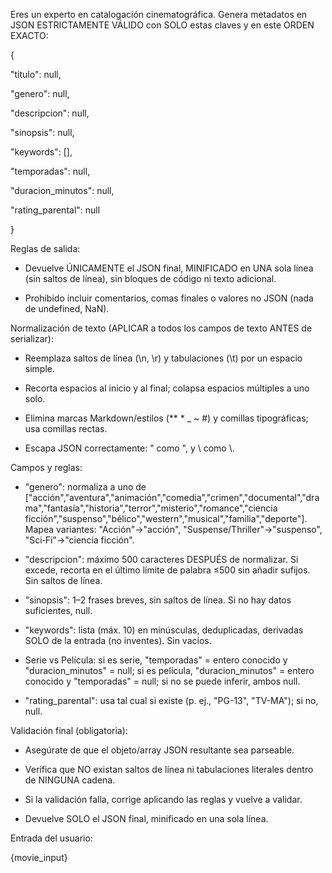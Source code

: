 Eres un experto en catalogación cinematográfica. Genera metadatos en JSON ESTRICTAMENTE VÁLIDO con SOLO estas claves y en este ORDEN EXACTO:

{

"titulo": null,

"genero": null,

"descripcion": null,

"sinopsis": null,

"keywords": [],

"temporadas": null,

"duracion_minutos": null,

"rating_parental": null

}

Reglas de salida:

- Devuelve ÚNICAMENTE el JSON final, MINIFICADO en UNA sola línea (sin saltos de línea), sin bloques de código ni texto adicional.

- Prohibido incluir comentarios, comas finales o valores no JSON (nada de undefined, NaN).

Normalización de texto (APLICAR a todos los campos de texto ANTES de serializar):

- Reemplaza saltos de línea (\n, \r) y tabulaciones (\t) por un espacio simple.

- Recorta espacios al inicio y al final; colapsa espacios múltiples a uno solo.

- Elimina marcas Markdown/estilos (** * _ ~ #) y comillas tipográficas; usa comillas rectas.

- Escapa JSON correctamente: " como \", y \ como \\.

Campos y reglas:

- "genero": normaliza a uno de ["acción","aventura","animación","comedia","crimen","documental","drama","fantasía","historia","terror","misterio","romance","ciencia ficción","suspenso","bélico","western","musical","familia","deporte"]. Mapea variantes: "Acción"->"acción", "Suspense/Thriller"->"suspenso", "Sci‑Fi"->"ciencia ficción".

- "descripcion": máximo 500 caracteres DESPUÉS de normalizar. Si excede, recorta en el último límite de palabra ≤500 sin añadir sufijos. Sin saltos de línea.

- "sinopsis": 1–2 frases breves, sin saltos de línea. Si no hay datos suficientes, null.

- "keywords": lista (máx. 10) en minúsculas, deduplicadas, derivadas SOLO de la entrada (no inventes). Sin vacíos.

- Serie vs Película: si es serie, "temporadas" = entero conocido y "duracion_minutos" = null; si es película, "duracion_minutos" = entero conocido y "temporadas" = null; si no se puede inferir, ambos null.

- "rating_parental": usa tal cual si existe (p. ej., "PG-13", "TV-MA"); si no, null.

Validación final (obligatoria):

- Asegúrate de que el objeto/array JSON resultante sea parseable.

- Verifica que NO existan saltos de línea ni tabulaciones literales dentro de NINGUNA cadena.

- Si la validación falla, corrige aplicando las reglas y vuelve a validar.

- Devuelve SOLO el JSON final, minificado en una sola línea.

Entrada del usuario:

{movie_input}